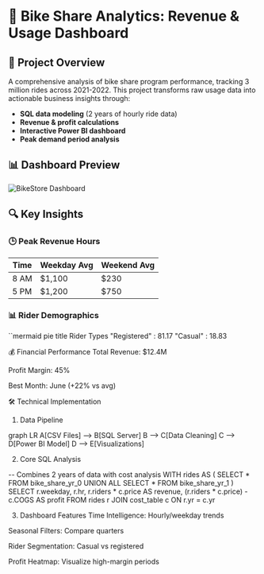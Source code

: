 # 🚴 Bike Share Analytics: Revenue & Usage Dashboard


## 📌 Project Overview
A comprehensive analysis of bike share program performance, tracking 3 million rides across 2021-2022. This project transforms raw usage data into actionable business insights through:

- **SQL data modeling** (2 years of hourly ride data)
- **Revenue & profit calculations**
- **Interactive Power BI dashboard**
- **Peak demand period analysis**

## 📊 Dashboard Preview

![BikeStore Dashboard](BIKE&STORE&DASHBORAD.png)

## 🔍 Key Insights

### 🕒 Peak Revenue Hours
| Time | Weekday Avg | Weekend Avg |
|------|------------|------------|
| 8 AM | $1,100     | $230       | 
| 5 PM | $1,200     | $750       |

### 📊 Rider Demographics
``mermaid
pie
    title Rider Types
    "Registered" : 81.17
    "Casual" : 18.83

💰 Financial Performance
Total Revenue: $12.4M

Profit Margin: 45%

Best Month: June (+22% vs avg)

🛠️ Technical Implementation

1. Data Pipeline

graph LR
    A[CSV Files] --> B[SQL Server]
    B --> C[Data Cleaning]
    C --> D[Power BI Model]
    D --> E[Visualizations]

2. Core SQL Analysis

-- Combines 2 years of data with cost analysis
WITH rides AS (
    SELECT * FROM bike_share_yr_0
    UNION ALL
    SELECT * FROM bike_share_yr_1
)
SELECT
    r.weekday,
    r.hr,
    r.riders * c.price AS revenue,
    (r.riders * c.price) - c.COGS AS profit
FROM rides r
JOIN cost_table c ON r.yr = c.yr

3. Dashboard Features
Time Intelligence: Hourly/weekday trends

Seasonal Filters: Compare quarters

Rider Segmentation: Casual vs registered

Profit Heatmap: Visualize high-margin periods

